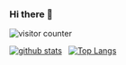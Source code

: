 ### Hi there 👋
![visitor counter](https://komarev.com/ghpvc/?username=HUANGZHIHAO1994&label=VistorCounter)

<!--
**HUANGZHIHAO1994/HUANGZHIHAO1994** is a ✨ _special_ ✨ repository because its `README.md` (this file) appears on your GitHub profile.

Here are some ideas to get you started:

- 🔭 I’m currently working on ...
- 🌱 I’m currently learning ...
- 👯 I’m looking to collaborate on ...
- 🤔 I’m looking for help with ...
- 💬 Ask me about ...
- 📫 How to reach me: ...
- 😄 Pronouns: ...
- ⚡ Fun fact: ...
-->

[![github stats](https://github-readme-stats.vercel.app/api?username=HUANGZHIHAO1994&theme=tokyonight)](https://github.com/HUANGZHIHAO1994) &nbsp;&nbsp;[![Top Langs](https://github-readme-stats.vercel.app/api/top-langs/?username=HUANGZHIHAO1994&layout=compact)](https://github.com/HUANGZHIHAO1994)


<!--
<p align="center"> 
  Visitor count<br>
  <img src="https://profile-counter.glitch.me/HUANGZHIHAO1994/count.svg" />
</p>
-->
